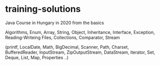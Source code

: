 # training-solutions
Java Course in Hungary in 2020
from the basics

Algorithms, Enum, Array, String, Object, Inheritance, Interface, Exception, Reading-Writeing Files, Collections, Comparator, Stream

(printf, LocalDate, Math, BigDecimal, Scanner, Path, Charset, BufferedReader, InputStream, ZipOutputStream, DataStream, iterator, Set, Deque, List, Map, Properties ..)
